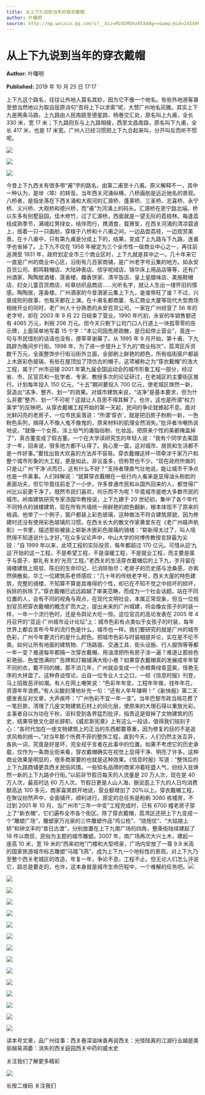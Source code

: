 ```yaml
---
title: 从上下九说到当年的穿衣戴帽
author: 叶曙明
source: http://mp.weixin.qq.com/s?__biz=MzA5MDkxNTA4Ng==&amp;mid=2454908555&amp;idx=1&amp;sn=d9e2af90bf40a10471558888396cfbd5&amp;chksm=87a226eab0d5affc87d315b15a9515a9c2a7d3f9b21bf516886a4d155d3933e82a34102de299#rd
---
```


# 从上下九说到当年的穿衣戴帽

**Author:** 叶曙明

**Published:** 2019 年 10 月 25 日 17:17

上下九这个路名，往往让外地人莫名其妙，因为它不像一个地名。有些外地游客甚至想当然地以为取自屈原诗句“吾将上下以求索”呢，大赞广州地名风雅。其实上下九是两条马路，上九路由人民南路至德星路、杨巷交汇处，原名叫上九甫，全长 330 米，宽 17 米；下九路则东与上九路相接，西至文昌南路，原名叫下九甫，全长 417 米，也是 17 米宽。广州人已经习惯把上下九合起来叫，分开叫反而听不惯呢。

![](https://mmbiz.qpic.cn/mmbiz_jpg/PJWG74pLsMb7O9eEHFXOKyTI1ib3MsBGbnRNkvCMzKQIk5SicGGtZ7AQPDKfs4XMSfoIkHF7x1ibDIAaibwm8uejIQ/640?wx_fmt=jpeg)

![](https://mmbiz.qpic.cn/mmbiz_jpg/PJWG74pLsMb7O9eEHFXOKyTI1ib3MsBGbmd9FbyehBHJT9SICYic2e7KPZicq0uDu4dFVzLCPUX8xvoKt9ohUBQ9g/640?wx_fmt=jpeg)

![](https://mmbiz.qpic.cn/mmbiz_jpg/PJWG74pLsMb7O9eEHFXOKyTI1ib3MsBGb6atYf2N5yjW8MSeMEzxIhwv7Kic3xu2Pxb3oLxUkvRG96eFus9sEq9A/640?wx_fmt=jpeg)

今昔上下九西关有很多带“甫”字的路名，由第二甫至十八甫。原义解释不一，其中一种认为，是埗（埠）的转音。当年西关河涌纵横，八桥画舫是远近驰名的景观。八桥者，是指坐落在下西关涌和大观河的汇源桥、蓬莱桥、三圣桥、志喜桥、永宁桥、义兴桥、大观桥和德兴桥，而“甫”为河涌上的码头。汇源桥在恩宁路北端。桥以东多有别墅庭园，佳木修竹，过了汇源桥，西面就是一望无际的荔枝林。每逢荔枝成熟季节，满城红男绿女，结伴而行，携酒食，载箫笙，在西关河涌的清凉碧波上，摇着一只一只画舫，穿梭于八桥和十八甫之间，一边品尝荔枝，一边观赏美景。在十八甫中，只有第九甫是分成上下的，结果，变成了上九路与下九路，连甫字也省掉了。上下九不仅在 1958 年被定为三个全市性一级商业中心之一，再往前追溯至 1931 年，政府划定全市三个商业区时，上下九就是其中之一。几十年来它一直是广州的商业中心区，沿街有几百家商铺，是广州老字号云集的地方。如永安百货公司、鹤鸣鞋帽店、大陆钟表店、信孚呢绒店、锦华床上用品店等等，还有广州酒家、陶陶居酒楼、莲香楼、趣香饼家、清平饭店、皇上皇腊味店、美施鞋帽店、妇女儿童百货商店、纶章纺织品商店……光听名字，就让人生出一缕怀旧的情感。陶陶居，莲香楼，广州酒家的今昔酒家云集上下九，是谁带旺了谁？不过，兴衰成败的故事，也每天都在上演。在十甫名都商厦、名汇商业大厦等现代大型商场相继开业的同时，老广州人十分熟悉的永安百货公司，一家在广州经营了 56 年的老字号，却在 2003 年 9 月 22 日结束了营业。1990 年代初，永安的年销售额还有 4065 万元，利税 206 万元。但今天只剩下公司门口人行道上一块孤零零的告示牌，上面简单地写着 15 个字：“本公司因危房疏散，是日起停止营业”，竟连一句与市民惜别的话语也没有，便草草谢幕了。从 1995 年 9 月开始，第十甫、下九路辟为晚间步行街。1998 年，为了进一步提升上下九的“商业档次”，荔湾区斥资数千万元，全面整饰步行街沿街外立面，全部刷上鲜艳的颜色，所有临街窗户都装上木嵌彩色玻璃，有些在屋顶加了顶仿古的帽子。这项被称之为“穿衣戴帽”的浩大工程，属于广州市迎接 2001 年第九届全国运动会的城市形象工程一部分，经过省、市、区官员和一批学者、专家、教授多次的论证研讨，在老城区的主要街区推行。计划每年投入 150 亿元，“十五”期间要投入 700 亿元，使老城区焕然一新，营造出“洁净、整齐、划一”的效果。对城市建筑来说，“洁净”是基本要求，但为什么非要“整齐、划一”不可呢？这就让人百思不得其解了。也许，这也是所谓“权力美学”的反映吧。从穿衣戴帽工程开始的第一天起，民间的争论就蜂起不息。面对光鲜闪亮的老房子，一位市民奚落说：“所谓‘穿衣’，就是把旧房子粉刷一新，一色粉色系列，搞得人不像人鬼不像鬼的，原来材料的肌理全然消失。”批评者冷嘲热讽地说，“就像一个女孩，涂上俗气的庸脂俗粉、化妆品，把原来个性的美都掩盖掉了”，真古董变成了假古董。一个在大学读研究生的年轻人说：“我有个同学去美国才一年，回来说，很多地方都不认得了。我心里一震，这对城市、居民和生活都不是一件好事。”要找出皆大欢喜的方法并不容易。穿衣戴帽这样一项牵涉千家万户和整个城市形象的大工程，更是如此，非议虽多，但称赞也不少。“现在政府所做的只是让广州‘干净’点而已，这有什么不好？”支持者理直气壮地说。能让城市干净点也是一件美事。人们辩解说：“就算穿衣戴帽在一些行内人看来是显得油头粉脸的表面功夫，但它毕竟往前走了一小步。许多普通市民和从国外回来的人，都觉得广州比以前更干净了。既然市民们喜欢，何乐而不为呢？毕竟城市是绝大多数市民的城市。岭南建筑研究专家汤国华教授说，上下九建于 20 世纪初，集中了各个年代不同特点的骑楼建筑，现在所有外墙统一用鲜艳的颜色翻新，根本体现不了原来的格调。他举了一个例子，窗户都装上彩色玻璃，这种做法不符合建筑原貌，因为修建时还没有使用彩色玻璃的习惯。在西关长大的散文作家黄爱东在《老广州屐声帆影》一书里，描述那些被装上崭新木嵌彩色玻璃的骑楼：“崭新得太过了，叫人哑然得不知道说什么才好。”在众多议论声中，中山大学的何博传教授言辞最为尖锐：“自 1999 年以来，此项工程的实际投资，每年都超过 170 亿元。可惜从迎‘九运’开始的这一工程，不是希望工程，不是温暖工程，不是就业工程，而主要是属于与面子、献礼有关的‘光亮’工程。”老西关的生活穿衣戴帽后的上下九，岁月留在骑楼建筑上斑驳、陈旧的生命印记，已消除殆尽；老房子的历史感与沧桑感，亦索然俱散矣。华工一位建筑系老师感叹：“几十年的传统老字号，西关大屋的特色建筑，完整的骑楼，不知算不算是其难得的个性，却已在不知不觉之中损坏的损坏，拆除的拆除了。”穿衣戴帽已远远超越了审美范畴，而成为一个社会话题。站在不同位置的人，会有不同的视角与观点，在现代文明社会，本属正常现象，但当一位规划官员把穿衣戴帽的概念扩而大之，提出未来的广州城建，将会像女孩子的时装一样，一年一个流行色时，还是令舆论大吃一惊。这位官员的高论发表在 2005 年 4 月召开的“亚运·广州城市设计论坛”上：城市色彩有点类似于女孩子的时装，每年世界上都会宣布今年的流行色是什么，城市也一样。我们要研究的就是广州的城市色彩，广州今年要流行的是什么颜色。把城市色彩与时装相提并论，实在是不伦不类。如何让所有地面的建筑物、广场路面、交通工具、街头设施、行人服饰等等都一年一变？难道每年都搞一次穿衣戴帽，用油漆把所有房子涂一遍？难道让那些色彩艳丽、色度饱满的广告牌和灯箱铺满大街小巷？如果穿衣戴帽真的发展成年年穿不同的衣，戴不同的帽，那不消几年，广州就会变成一个赤橙黄绿青蓝紫，怪艳无序的大拼盘了。这种奇谈怪论，出自一位专业人士之口，一经《信息时报》刊登，马上招致恶评如潮。有人在网上嘲笑说：“色彩年年变，工程年年做，钱年年花，资源年年浪费。”有人尖酸刻薄地补充一句：“还有人年年赚啊！”《新快报》第二天便发表反对文章，大声疾呼：“广州色彩不宜一年一变”。当年巴黎市政当局花费了一笔巨款，清理了几座文物建筑石材上的风化层，使原来的大理石得以重放光彩。主事者自以为功在千秋，讵料受到各界猛烈批评，指责这是毁掉了文物建筑的历史，结果导致文化部长辞职。《威尼斯宪章》上有这么一段话，值得我们铭刻于心：“各时代加在一座文物建筑上的正当的东西都要尊重，因为修复的目的不是追求风格的统一。”对当年那个所费不菲的整饰工程，直到今天，人们仍然主张互异，各执一词，究竟是好是坏，完全视乎言者在此事中的位置。如果不考虑它的历史承载，仅作为一条商业街来看，穿衣戴帽确实在视觉上显得干净、明亮了许多。这种商业效果是明显的，很多商家要的也就是这种效果。《信息时报》写道：“整饰后的上下九路商铺更具西关民俗风情。一些知名品牌的商家冲着旺盛人气，纷纷入驻焕然一新的上下九路步行街。”以前非节假日每天的人流量是 20 万人次，现在是 40 万人次，最高时达 60 万人次。节假日更是人山人海，据说逛上下九的人日均消费额高达 100 多元，商家喜笑颜开地说，营业额增加了 20%以上。穿衣戴帽工程，在聚议纷然声中，全面铺开，顺利进行。原定的总任务是粉刷 3080 栋楼房，不过到 2001 年 10 月，当广州市“三年一中变”工程完成时，已有 6700 幢老房子穿上了“新衣帽”，它们遍布全市各个街区。除了穿衣戴帽，荔湾区还把上下九变成一个“雕塑广场”，雕塑家万兆泉的三件雕塑作品“鸡公榄”、“烧炮仗”、“大姑娘上轿”和钟文丰的“昔日古渡”，分别放置在上下九南广场的四角，整条街陆续建起了 18 件以商贸、民俗为主题的城市雕塑。2007 年，南广场再次大兴土木，建起一座高 10 米，宽 19 米的“西来初地”门楼和大型喷泉，广场内安放了一尊 9.9 米高的国家旅游城市标志雕塑“马踏飞燕”，成为上下九一个地标性的景观。对上下九乃至整个西关老城区的改造，年复一年，争论不息，工程不止。但无论人们怎么评说它，路总是要走的，也许，这本身就是城市生命历程中，一个难解的任务吧。![](https://mmbiz.qpic.cn/mmbiz_jpg/PJWG74pLsMb7O9eEHFXOKyTI1ib3MsBGbxjkb6qlVu89iar1ibF0iasYu2rlhvz40Ld6EafzGouZDpHZ9zKjGRj9yQ/640?wx_fmt=jpeg)

![](https://mmbiz.qpic.cn/mmbiz_jpg/PJWG74pLsMb7O9eEHFXOKyTI1ib3MsBGbvQvoogH92JVjAIjqFy6lLXJjTB1ZuTQjicmTnjR7hehRFEkY4cFFYicQ/640?wx_fmt=jpeg)

![](https://mmbiz.qpic.cn/mmbiz_jpg/PJWG74pLsMb7O9eEHFXOKyTI1ib3MsBGb866X5ph8DvV0pmRq39wW89CvhXhMfLF0nQH6EdnPR5RMkuaB7Y4Seg/640?wx_fmt=jpeg)

![](https://mmbiz.qpic.cn/mmbiz_jpg/PJWG74pLsMb7O9eEHFXOKyTI1ib3MsBGb8CbM7j4xM9mibpemByxGvQ1riaX7qZfFkJFqMqDMTCAmB2bGtjsBoCwQ/640?wx_fmt=jpeg)

![](https://mmbiz.qpic.cn/mmbiz_jpg/PJWG74pLsMb7O9eEHFXOKyTI1ib3MsBGbssYKvDXL0TuzSoHWquZPFtczUjqoQOiaPfvQE10eQiaE7E16ia2hOo17Q/640?wx_fmt=jpeg)

![](https://mmbiz.qpic.cn/mmbiz_jpg/PJWG74pLsMb7O9eEHFXOKyTI1ib3MsBGbIPCPZd5wPkmMQBSstJQq7v3fTnMe9nYFcQDQfeHu4Faq3MTBKcFU8w/640?wx_fmt=jpeg)

![](https://mmbiz.qpic.cn/mmbiz_jpg/PJWG74pLsMb7O9eEHFXOKyTI1ib3MsBGbnI2ibkCedO66L42vkFJ1mnESBHPZcwZNAH3Du6wH7Tn0Qialicibbaz7rA/640?wx_fmt=jpeg)

![](https://mmbiz.qpic.cn/mmbiz_jpg/PJWG74pLsMb7O9eEHFXOKyTI1ib3MsBGbax4rXIHsqCWzFJlHJ0L1Gjy7T9sC2E4iamzVrvGEP0M32OJ6ODZ4SMg/640?wx_fmt=jpeg)

![](https://mmbiz.qpic.cn/mmbiz_jpg/PJWG74pLsMb7O9eEHFXOKyTI1ib3MsBGbibQ80lt6dVpRAZuHyoSRSm8Xopx4QuPId0uUHOT7wTQxkexiayibn6NiaA/640?wx_fmt=jpeg)

![](https://mmbiz.qpic.cn/mmbiz_jpg/PJWG74pLsMb7O9eEHFXOKyTI1ib3MsBGboWicmV0XjRF3JeDD7z5FA4dR11ib0P1Le4MRicaNXZtbPM1f1jkqfcSEA/640?wx_fmt=jpeg)

![](https://mmbiz.qpic.cn/mmbiz_jpg/PJWG74pLsMb7O9eEHFXOKyTI1ib3MsBGb12jiboiaC09F0umbbmsricRolBt2Jz3139krVJf8R0vgnSPZkTupWHpuA/640?wx_fmt=jpeg)

![](https://mmbiz.qpic.cn/mmbiz_jpg/PJWG74pLsMb7O9eEHFXOKyTI1ib3MsBGbAkxnTF4SAOVicWU3PNvpyxMYB8Qz9YJJjLAr0JkfZ54G75wAQIxj7vQ/640?wx_fmt=jpeg)

![](https://mmbiz.qpic.cn/mmbiz_jpg/PJWG74pLsMb7O9eEHFXOKyTI1ib3MsBGbxzkBBxHYGIvhLehluDU2xSfiacMSEdiaWFMZEpeU4kqM1HBeIF3QzHHQ/640?wx_fmt=jpeg)

![](https://mmbiz.qpic.cn/mmbiz_jpg/PJWG74pLsMb7O9eEHFXOKyTI1ib3MsBGbNCBPZTBe7gzm4Q2gVTj2w6HDVeY5oKWnnKQQUaLltWjHmo5h53uwAg/640?wx_fmt=jpeg)

![](https://mmbiz.qpic.cn/mmbiz_jpg/PJWG74pLsMb7O9eEHFXOKyTI1ib3MsBGbFRHNv2uDE79KTPFp8d0OenWd7LwibT5OSX99n6Dkiab6Dic11lh723VRA/640?wx_fmt=jpeg)

读本号文章，品广州往事：西关巷深滋味香再说西关：光怪陆离的江湖行业越是美丽越易凋萎：消失的西关庭园西关中药的威水史

关注我们了解更多精彩

![](https://mmbiz.qpic.cn/mmbiz_jpg/PJWG74pLsMZzaqGx4dJja4gj0oqKJ3BcLIzB0QZ8KbnpN76YJ3Lc3lViafbOIVK01EUgwADAU3jte5Xb4ggicYcQ/640?wx_fmt=jpeg)

长按二维码 关注我们
